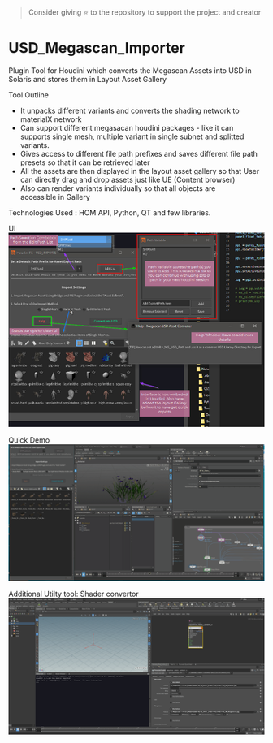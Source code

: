 > Consider giving ⭐ to the repository to support the project and creator

# USD_Megascan_Importer
Plugin Tool for Houdini which converts the Megascan Assets into USD in Solaris and stores them in Layout Asset Gallery

Tool Outline
- It unpacks different variants and converts the shading network to materialX network
- Can support different megasacan houdini packages - like it can supports single mesh, multiple variant in single subnet and splitted variants.
- Gives access to different file path prefixes and saves different file path presets so that it can be retrieved later
- All the assets are then displayed in the layout asset gallery so that User can directly drag and drop assets just like UE (Content browser)
- Also can render variants individually so that all objects are accessible in Gallery

Technologies Used : HOM API, Python, QT and few libraries.

UI
![UI](/bin/DEV/UI.jpeg)

Quick Demo
![UI](/bin/DEV/breakdown2.gif)

Additional Utilty tool: Shader convertor
![UI](/bin/DEV/mtlxConverter.gif)
